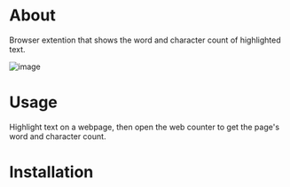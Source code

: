 # About
Browser extention that shows the word and character count of highlighted text.

![image](https://github.com/user-attachments/assets/17c978c5-2d6f-4e19-9433-c8c3b0346de3)

# Usage
Highlight text on a webpage, then open the web counter to get the page's word and character count.

# Installation
